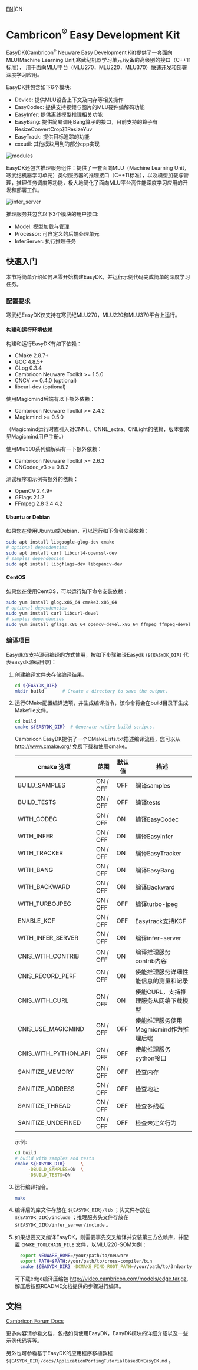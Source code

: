 [EN](README.md)|CN

# Cambricon<sup>®</sup> Easy Development Kit

EasyDK(Cambricon<sup>®</sup> Neuware Easy Development Kit)提供了一套面向 
MLU(Machine Learning Unit,寒武纪机器学习单元)设备的高级别的接口（C++11标准），
用于面向MLU平台（MLU270，MLU220，MLU370）快速开发和部署深度学习应用。

EasyDK共包含如下6个模块:

  - Device: 提供MLU设备上下文及内存等相关操作
  - EasyCodec: 提供支持视频与图片的MLU硬件编解码功能
  - EasyInfer: 提供离线模型推理相关功能
  - EasyBang: 提供简易调用Bang算子的接口，目前支持的算子有ResizeConvertCrop和ResizeYuv
  - EasyTrack: 提供目标追踪的功能
  - cxxutil: 其他模块用到的部分cpp实现

![modules](docs/images/software_stack.png)

EasyDK还包含推理服务组件：提供了一套面向MLU（Machine Learning Unit，寒武纪机器学习单元）类似服务器的推理接口（C++11标准），以及模型加载与管理，推理任务调度等功能，极大地简化了面向MLU平台高性能深度学习应用的开发和部署工作。

![infer_server](docs/images/infer_server_software_stack.png)

推理服务共包含以下3个模块的用户接口:

- Model: 模型加载与管理
- Processor: 可自定义的后端处理单元
- InferServer: 执行推理任务

## 快速入门 ##

本节将简单介绍如何从零开始构建EasyDK，并运行示例代码完成简单的深度学习任务。

### 配置要求 ###

寒武纪EasyDK仅支持在寒武纪MLU270，MLU220和MLU370平台上运行。

#### **构建和运行环境依赖** ####

构建和运行EasyDK有如下依赖：
  - CMake 2.8.7+
  - GCC   4.8.5+
  - GLog  0.3.4
  - Cambricon Neuware Toolkit >= 1.5.0
  - CNCV >= 0.4.0 (optional)
  - libcurl-dev (optional)

使用Magicmind后端有以下额外依赖：

  - Cambricon Neuware Toolkit >= 2.4.2
  - Magicmind >= 0.5.0

（Magicmind运行时库引入对CNNL、CNNL_extra、CNLight的依赖，版本要求见Magicmind用户手册。）

使用Mlu300系列编解码有一下额外依赖：

  - Cambricon Neuware Toolkit >= 2.6.2
  - CNCodec_v3 >= 0.8.2

测试程序和示例有额外的依赖：
  - OpenCV 2.4.9+
  - GFlags 2.1.2
  - FFmpeg 2.8 3.4 4.2

#### Ubuntu or Debian ####

如果您在使用Ubuntu或Debian，可以运行如下命令安装依赖：

   ```bash
   sudo apt install libgoogle-glog-dev cmake
   # optional dependencies
   sudo apt install curl libcurl4-openssl-dev
   # samples dependencies
   sudo apt install libgflags-dev libopencv-dev
   ```

#### CentOS ####

如果您在使用CentOS，可以运行如下命令安装依赖：

   ```bash
   sudo yum install glog.x86_64 cmake3.x86_64
   # optional dependencies
   sudo yum install curl libcurl-devel
   # samples dependencies
   sudo yum install gflags.x86_64 opencv-devel.x86_64 ffmpeg ffmpeg-devel
   ```

### 编译项目 ###

Easydk仅支持源码编译的方式使用，按如下步骤编译Easydk (`${EASYDK_DIR}` 代表easydk源码目录)：

1. 创建编译文件夹存储编译结果。

   ```bash
   cd ${EASYDK_DIR}
   mkdir build       # Create a directory to save the output.
   ```

2. 运行CMake配置编译选项，并生成编译指令，该命令将会在build目录下生成Makefile文件。

   ```bash
   cd build
   cmake ${EASYDK_DIR}  # Generate native build scripts.
   ```

   Cambricon EasyDK提供了一个CMakeLists.txt描述编译流程，您可以从 http://www.cmake.org/ 免费下载和使用cmake。

   | cmake 选项           | 范围            | 默认值  | 描述                                  |
   | ------------------   | --------------- | ------- | ------------------------------------- |
   | BUILD_SAMPLES        | ON / OFF        | OFF     | 编译samples                           |
   | BUILD_TESTS          | ON / OFF        | OFF     | 编译tests                             |
   | WITH_CODEC           | ON / OFF        | ON      | 编译EasyCodec                         |
   | WITH_INFER           | ON / OFF        | ON      | 编译EasyInfer                         |
   | WITH_TRACKER         | ON / OFF        | ON      | 编译EasyTracker                       |
   | WITH_BANG            | ON / OFF        | ON      | 编译EasyBang                          |
   | WITH_BACKWARD        | ON / OFF        | ON      | 编译Backward                          |
   | WITH_TURBOJPEG       | ON / OFF        | OFF     | 编译turbo-jpeg                        |
   | ENABLE_KCF           | ON / OFF        | OFF     | Easytrack支持KCF                      |
   | WITH_INFER_SERVER    | ON / OFF        | ON      | 编译infer-server                      |
   | CNIS_WITH_CONTRIB    | ON / OFF        | ON      | 编译推理服务contrib内容               |
   | CNIS_RECORD_PERF     | ON / OFF        | ON      | 使能推理服务详细性能信息的测量和记录  |
   | CNIS_WITH_CURL       | ON / OFF        | ON      | 使能CURL，支持推理服务从网络下载模型  |
   | CNIS_USE_MAGICMIND   | ON / OFF        | OFF     | 使能推理服务使用Magmicmind作为推理后端|
   | CNIS_WITH_PYTHON_API | ON / OFF        | OFF     | 使能推理服务python接口                |
   | SANITIZE_MEMORY      | ON / OFF        | OFF     | 检查内存                              |
   | SANITIZE_ADDRESS     | ON / OFF        | OFF     | 检查地址                              |
   | SANITIZE_THREAD      | ON / OFF        | OFF     | 检查多线程                            |
   | SANITIZE_UNDEFINED   | ON / OFF        | OFF     | 检查未定义行为                        |

   示例:

   ```bash
   cd build
   # build with samples and tests
   cmake ${EASYDK_DIR}      \
        -DBUILD_SAMPLES=ON  \
        -DBUILD_TESTS=ON
   ```

3. 运行编译指令。

   ```bash
   make
   ```

4. 编译后的库文件存放在 `${EASYDK_DIR}/lib` ；头文件存放在 `${EASYDK_DIR}/include` ；推理服务头文件存放在 `${EASYDK_DIR}/infer_server/include` 。

5. 如果想要交叉编译EasyDK，则需要事先交叉编译并安装第三方依赖库，并配置 ``CMAKE_TOOLCHAIN_FILE`` 文件，以MLU220-SOM为例：

   ```bash
     export NEUWARE_HOME=/your/path/to/neuware
     export PATH=$PATH:/your/path/to/cross-compiler/bin
     cmake ${EASYDK_DIR} -DCMAKE_FIND_ROOT_PATH=/your/path/to/3rdparty-libraries-install-path -DCMAKE_TOOLCHAIN_FILE=${EASYDK_DIR}/cmake/cross-compile.cmake  -DCNIS_WITH_CURL=OFF
   ```

   可下载edge编译压缩包 http://video.cambricon.com/models/edge.tar.gz, 解压后按照README文档提供的步骤进行编译。

## 文档 ##

[Cambricon Forum Docs](https://www.cambricon.com/docs/easydk/user_guide_html/index.html)

更多内容请参看文档，包括如何使用EasyDK，EasyDK模块的详细介绍以及一些示例代码等等。

另外也可参看基于EasyDK的应用程序移植教程 `${EASYDK_DIR}/docs/ApplicationPortingTutorialBasedOnEasyDK.md` 。